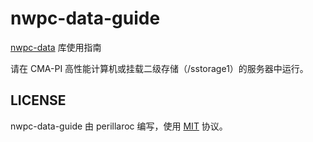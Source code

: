 # nwpc-data-guide

[nwpc-data](https://github.com/nwpc-oper/nwpc-data) 库使用指南

请在 CMA-PI 高性能计算机或挂载二级存储（/sstorage1）的服务器中运行。

## LICENSE

nwpc-data-guide 由 perillaroc 编写，使用 [MIT](./LICENSE) 协议。